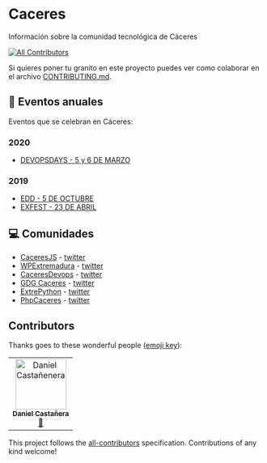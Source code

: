 # Caceres
 Información sobre la comunidad tecnológica de Cáceres

[![All Contributors](https://img.shields.io/badge/all_contributors-1-orange.svg?style=flat-square)](#contributors)

Si quieres poner tu granito en este proyecto puedes ver como colaborar en el archivo [CONTRIBUTING.md](CONTRIBUTING.md).

## :calendar: Eventos anuales

Eventos que se celebran en Cáceres:

### 2020 
* [DEVOPSDAYS - 5 y 6 DE MARZO](https://devopsdays.cc/)

### 2019
* [EDD - 5 DE OCTUBRE](https://2019.extremaduradigitalday.com/)
* [EXFEST - 23 DE ABRIL ](https://exfest.tech/)


## :computer: Comunidades

* [CaceresJS](https://www.caceresjs.com/) -  [twitter](https://twitter.com/caceresfront) 
* [WPExtremadura](https://www.wpextremadura.es/) -  [twitter](https://twitter.com/wpextremadura) 
* [CaceresDevops](https://www.meetup.com/es-ES/caceres-devops/) -  [twitter](https://twitter.com/caceresdevops) 
* [GDG Caceres](https://www.meetup.com/es-ES/GDG-Caceres/) -  [twitter](https://twitter.com/gdgcaceres) 
* [ExtrePython](https://github.com/ExtrePython) -  [twitter](https://twitter.com/extrepython) 
* [PhpCaceres](https://www.meetup.com/es-ES/phpcaceres/) -  [twitter](https://twitter.com/phpcaceres) 


<!-- Do not translate this title to keep the number of contributors updated in the badge -->
## Contributors

Thanks goes to these wonderful people ([emoji key](https://allcontributors.org/docs/en/emoji-key)):

<!-- ALL-CONTRIBUTORS-LIST:START - Do not remove or modify this section -->
<!-- prettier-ignore -->
<table>
  <tr>
    <td align="center"><a href="http://danielcastanera.com"><img src="https://avatars3.githubusercontent.com/u/6005590?s=460&v=4" width="100px;" alt="Daniel Castañenera"/><br /><sub><b>Daniel Castañera</b></sub></a>
    <br/><a href="https://github.com/comunidad-tecnologica/caceres/commits?author=guldoe" title="Documentation">📖</a></td>
  </tr>
</table>

<!-- ALL-CONTRIBUTORS-LIST:END -->

This project follows the [all-contributors](https://github.com/all-contributors/all-contributors) specification. Contributions of any kind welcome!
